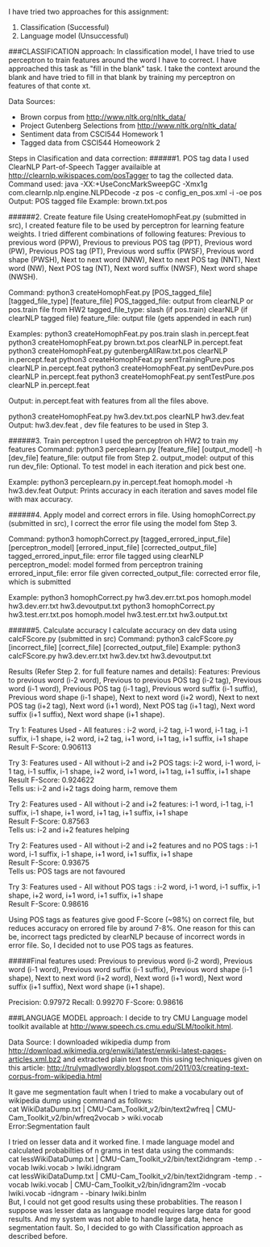 I have tried two approaches for this assignment:
1. Classification (Successful)
2. Language model (Unsuccessful)

###CLASSIFICATION approach:
In classification model, I have tried to use perceptron to train features around the word I have to correct. I have approached this task as "fill in the blank" task. I take the context around the blank and have tried to fill in that blank by training my perceptron on features of that conte
xt.   

Data Sources:   
- Brown corpus from http://www.nltk.org/nltk_data/   
- Project Gutenberg Selections from http://www.nltk.org/nltk_data/   
- Sentiment data from CSCI544 Homework 1   
- Tagged data from CSCI544 Homeowork 2   

Steps in Clasification and data correction:
######1. POS tag data
I used ClearNLP Part-of-Speech Tagger availaible at http://clearnlp.wikispaces.com/posTagger to tag the collected data.
Command used: java -XX:+UseConcMarkSweepGC -Xmx1g com.clearnlp.nlp.engine.NLPDecode -z pos -c config_en_pos.xml -i <data-file> -oe pos
Output: POS tagged file
Example: brown.txt.pos

######2. Create feature file
Using createHomophFeat.py (submitted in src), I created feature file to be used by perceptron for learning feature weights. I tried different combinations of following features:
Previous to previous word (PPW), Previous to previous POS tag (PPT), Previous word (PW), Previous POS tag (PT), Previous word suffix (PWSF), Previous word shape (PWSH), Next to next word (NNW), Next to next POS tag (NNT), Next word (NW), Next POS tag (NT), Next word suffix (NWSF), Next word shape (NWSH).

Command: python3 createHomophFeat.py [POS_tagged_file] [tagged_file_type] [feature_file]
POS_tagged_file: output from clearNLP or pos.train file from HW2
tagged_file_type: slash (if pos.train)
                  clearNLP (if clearNLP tagged file)
feature_file: output file (gets appended in each run)

Examples:
python3 createHomophFeat.py pos.train slash in.percept.feat
python3 createHomophFeat.py brown.txt.pos clearNLP in.percept.feat
python3 createHomophFeat.py gutenbergAllRaw.txt.pos clearNLP in.percept.feat
python3 createHomophFeat.py sentTrainingPure.pos clearNLP in.percept.feat
python3 createHomophFeat.py sentDevPure.pos clearNLP in.percept.feat
python3 createHomophFeat.py sentTestPure.pos clearNLP in.percept.feat

Output: in.percept.feat with features from all the files above.

python3 createHomophFeat.py hw3.dev.txt.pos clearNLP hw3.dev.feat
Output: hw3.dev.feat , dev file features to be used in Step 3.

######3. Train perceptron
I used the perceptron oh HW2 to train my features
Command: python3 perceplearn.py [feature_file] [output_model] -h [dev_file]
feature_file: output file from Step 2.
output_model: output of this run
dev_file: Optional. To test model in each iteration and pick best one.

Example: python3 perceplearn.py in.percept.feat homoph.model -h hw3.dev.feat
Output: Prints accuracy in each iteration and saves model file with max accuracy.

######4. Apply model and correct errors in file.
Using homophCorrect.py (submitted in src), I correct the error file using the model fom Step 3.

Command: python3 homophCorrect.py [tagged_errored_input_file] [perceptron_model] [errored_input_file] [corrected_output_file]
tagged_errored_input_file: error file tagged using clearNLP
perceptron_model: model formed from perceptron training
errored_input_file: error file given
corrected_output_file: corrected error file, which is submitted

Example:
python3 homophCorrect.py hw3.dev.err.txt.pos homoph.model hw3.dev.err.txt hw3.devoutput.txt
python3 homophCorrect.py hw3.test.err.txt.pos homoph.model hw3.test.err.txt hw3.output.txt

######5. Calculate accuracy
I calculate accuracy on dev data using calcFScore.py (submitted in src)
Command: python3 calcFScore.py [incorrect_file] [correct_file] [corrected_output_file]
Example: python3 calcFScore.py hw3.dev.err.txt hw3.dev.txt hw3.devoutput.txt

Results (Refer Step 2. for full feature names and details):
Features:
Previous to previous word (i-2 word),
Previous to previous POS tag (i-2 tag),
Previous word (i-1 word),
Previous POS tag (i-1 tag),
Previous word suffix (i-1 suffix),
Previous word shape (i-1 shape),
Next to next word (i+2 word),
Next to next POS tag (i+2 tag),
Next word (i+1 word),
Next POS tag (i+1 tag),
Next word suffix (i+1 suffix),
Next word shape (i+1 shape).

Try 1: Features Used - All features : i-2 word, i-2 tag, i-1 word, i-1 tag, i-1 suffix, i-1 shape, i+2 word, i+2 tag, i+1 word, i+1 tag, i+1 suffix, i+1 shape   
Result F-Score: 0.906113

Try 3:  Features used - All without i-2 and i+2 POS tags: i-2 word, i-1 word, i-1 tag, i-1 suffix, i-1 shape, i+2 word, i+1 word, i+1 tag, i+1 suffix, i+1 shape   
Result F-Score: 0.924622   
Tells us: i-2 and i+2 tags doing harm, remove them   

Try 2: Features used - All without i-2 and i+2 features: i-1 word, i-1 tag, i-1 suffix, i-1 shape, i+1 word, i+1 tag, i+1 suffix, i+1 shape   
Result F-Score: 0.87563   
Tells us: i-2 and i+2 features helping   

Try 2: Features used - All without i-2 and i+2 features and no POS tags : i-1 word, i-1 suffix, i-1 shape, i+1 word, i+1 suffix, i+1 shape   
Result F-Score: 0.93675   
Tells us: POS tags are not favoured   

Try 3: Features used - All without POS tags : i-2 word, i-1 word, i-1 suffix, i-1 shape, i+2 word, i+1 word, i+1 suffix, i+1 shape   
Result F-Score: 0.98616   

Using POS tags as features give good F-Score (~98%) on correct file, but reduces accuracy on errored file by around 7-8%. One reason for this can be, incorrect tags predicted by clearNLP because of incorrect words in error file. So, I decided not to use POS tags as features.

#####Final features used:
Previous to previous word (i-2 word),
Previous word (i-1 word),
Previous word suffix (i-1 suffix),
Previous word shape (i-1 shape),
Next to next word (i+2 word),
Next word (i+1 word),
Next word suffix (i+1 suffix),
Next word shape (i+1 shape).

Precision: 0.97972
Recall: 0.99270
F-Score: 0.98616


###LANGUAGE MODEL approach:
I decide to try CMU Language model toolkit available at http://www.speech.cs.cmu.edu/SLM/toolkit.html.

Data Source: I downloaded wikipedia dump from http://download.wikimedia.org/enwiki/latest/enwiki-latest-pages-articles.xml.bz2 and extracted plain text from this using techniques given on this article: http://trulymadlywordly.blogspot.com/2011/03/creating-text-corpus-from-wikipedia.html

It gave me segmentation fault when I tried to make a vocabulary out of wikipedia dump using command as follows:   
cat WikiDataDump.txt | CMU-Cam_Toolkit_v2/bin/text2wfreq | CMU-Cam_Toolkit_v2/bin/wfreq2vocab > wiki.vocab   
Error:Segmentation fault   

I tried on lesser data and it worked fine. I made language model and calculated probabilties of n grams in test data using the commands:   
cat lessWikiDataDump.txt | CMU-Cam_Toolkit_v2/bin/text2idngram -temp . -vocab lwiki.vocab > lwiki.idngram   
cat lessWikiDataDump.txt | CMU-Cam_Toolkit_v2/bin/text2idngram -temp . -vocab lwiki.vocab | CMU-Cam_Toolkit_v2/bin/idngram2lm -vocab lwiki.vocab -idngram - -binary lwiki.binlm   
But, I could not get good results using these probablities. The reason I suppose was lesser data as language model requires large data for good results. And my system was not able to handle large data, hence segmentation fault.
So, I decided to go with Classification approach as described before.



